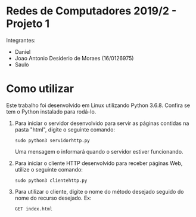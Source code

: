 # Redes de Computadores 2019/2 - Projeto 1
 Integrantes:
 - Daniel
 - Joao Antonio Desiderio de Moraes (16/0126975)
 - Saulo 

# Como utilizar
Este trabalho foi desenvolvido em Linux utilizando Python 3.6.8. Confira se tem o Python instalado para rodá-lo.

1. Para iniciar o servidor desenvolvido para servir as páginas contidas na pasta "html", digite o seguinte comando: 
    ```
    sudo python3 servidorhttp.py
    ```
    Uma mensagem o informará quando o servidor estiver funcionando.

2. Para iniciar o cliente HTTP desenvolvido para receber páginas Web, utilize o seguinte comando:
    ```
    sudo python3 clientehttp.py
    ```

3. Para utilizar o cliente, digite o nome do método desejado seguido do nome do recurso desejado. Ex: 
    ```
    GET index.html
    ```

